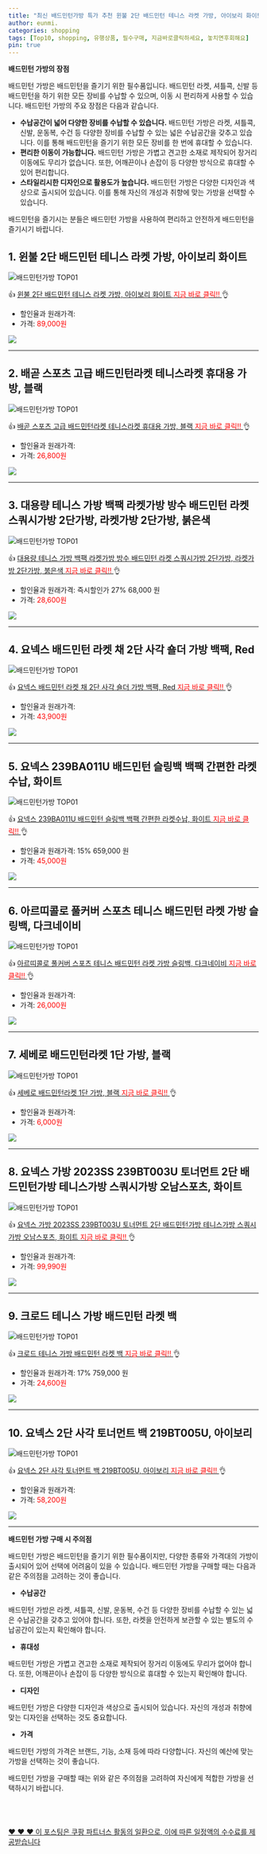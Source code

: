 ```yaml
---
title: "최신 배드민턴가방 특가 추천 윈불 2단 배드민턴 테니스 라켓 가방, 아이보리 화이트 비교 장점"
author: eunmi.
categories: shopping
tags: [Top10, shopping, 유행상품, 필수구매, 지금바로클릭하세요, 놓치면후회해요]
pin: true
---
```

**배드민턴 가방의 장점**

배드민턴 가방은 배드민턴을 즐기기 위한 필수품입니다. 배드민턴 라켓, 셔틀콕, 신발 등 배드민턴을 하기 위한 모든 장비를 수납할 수 있으며, 이동 시 편리하게 사용할 수 있습니다. 배드민턴 가방의 주요 장점은 다음과 같습니다.

* **수납공간이 넓어 다양한 장비를 수납할 수 있습니다.** 배드민턴 가방은 라켓, 셔틀콕, 신발, 운동복, 수건 등 다양한 장비를 수납할 수 있는 넓은 수납공간을 갖추고 있습니다. 이를 통해 배드민턴을 즐기기 위한 모든 장비를 한 번에 휴대할 수 있습니다.
* **편리한 이동이 가능합니다.** 배드민턴 가방은 가볍고 견고한 소재로 제작되어 장거리 이동에도 무리가 없습니다. 또한, 어깨끈이나 손잡이 등 다양한 방식으로 휴대할 수 있어 편리합니다.
* **스타일리시한 디자인으로 활용도가 높습니다.** 배드민턴 가방은 다양한 디자인과 색상으로 출시되어 있습니다. 이를 통해 자신의 개성과 취향에 맞는 가방을 선택할 수 있습니다.

배드민턴을 즐기시는 분들은 배드민턴 가방을 사용하여 편리하고 안전하게 배드민턴을 즐기시기 바랍니다.

   

## 1. 윈불 2단 배드민턴 테니스 라켓 가방, 아이보리 화이트

![배드민턴가방 TOP01](https://thumbnail9.coupangcdn.com/thumbnails/remote/230x230ex/image/vendor_inventory/6754/a74695980e5afdb3a2cc92edf4bbbd991ed685e98d68bad65e90ba3447ae.png)


👍 [윈불 2단 배드민턴 테니스 라켓 가방, 아이보리 화이트 <font color=red> 지금 바로 클릭!! </font> ](https://link.coupang.com/re/AFFSDP?lptag=AF3617701&subid=GithubCoopas&pageKey=7578694137&traceid=V0-153&itemId=20001698273&vendorItemId=87489793326) 👌 


- 할인율과 원래가격: 
- 가격: <span style='color:red'>89,000원</span>

[![](/discount_price.png)](https://link.coupang.com/re/AFFSDP?lptag=AF3617701&subid=GithubCoopas&pageKey=7578694137&traceid=V0-153&itemId=20001698273&vendorItemId=87489793326)

---


   

## 2. 배곧 스포츠 고급 배드민턴라켓 테니스라켓 휴대용 가방, 블랙

![배드민턴가방 TOP01](https://thumbnail7.coupangcdn.com/thumbnails/remote/230x230ex/image/vendor_inventory/629e/4de46d5758a60a63fbdb418f8aee273f332d07ff0ca5f096a44777fecdce.jpg)


👍 [배곧 스포츠 고급 배드민턴라켓 테니스라켓 휴대용 가방, 블랙 <font color=red> 지금 바로 클릭!! </font> ](https://link.coupang.com/re/AFFSDP?lptag=AF3617701&subid=GithubCoopas&pageKey=6971351825&traceid=V0-153&itemId=17004818746&vendorItemId=84180717646) 👌 


- 할인율과 원래가격: 
- 가격: <span style='color:red'>26,800원</span>

[![](/discount_price.png)](https://link.coupang.com/re/AFFSDP?lptag=AF3617701&subid=GithubCoopas&pageKey=6971351825&traceid=V0-153&itemId=17004818746&vendorItemId=84180717646)

---


   

## 3. 대용량 테니스 가방 백팩 라켓가방 방수 배드민턴 라켓 스쿼시가방 2단가방, 라켓가방 2단가방, 붉은색

![배드민턴가방 TOP01](https://thumbnail6.coupangcdn.com/thumbnails/remote/230x230ex/image/vendor_inventory/dc06/e609764dc9425ad5b63655cd1e2a8357e87df83337a9de170517a6eb4e65.jpg)


👍 [대용량 테니스 가방 백팩 라켓가방 방수 배드민턴 라켓 스쿼시가방 2단가방, 라켓가방 2단가방, 붉은색 <font color=red> 지금 바로 클릭!! </font> ](https://link.coupang.com/re/AFFSDP?lptag=AF3617701&subid=GithubCoopas&pageKey=7013435552&traceid=V0-153&itemId=17243233261&vendorItemId=84414767223) 👌 


- 할인율과 원래가격: 즉시할인가 27%  68,000   원
- 가격: <span style='color:red'>28,600원</span>

[![](/discount_price.png)](https://link.coupang.com/re/AFFSDP?lptag=AF3617701&subid=GithubCoopas&pageKey=7013435552&traceid=V0-153&itemId=17243233261&vendorItemId=84414767223)

---


   

## 4. 요넥스 배드민턴 라켓 채 2단 사각 숄더 가방 백팩, Red

![배드민턴가방 TOP01](https://thumbnail9.coupangcdn.com/thumbnails/remote/230x230ex/image/vendor_inventory/c1aa/a05db1020b0032f1c3582e90b6789e4763903a976b334d5314967fb9216f.png)


👍 [요넥스 배드민턴 라켓 채 2단 사각 숄더 가방 백팩, Red <font color=red> 지금 바로 클릭!! </font> ](https://link.coupang.com/re/AFFSDP?lptag=AF3617701&subid=GithubCoopas&pageKey=6836649087&traceid=V0-153&itemId=19637909431&vendorItemId=86744181943) 👌 


- 할인율과 원래가격: 
- 가격: <span style='color:red'>43,900원</span>

[![](/discount_price.png)](https://link.coupang.com/re/AFFSDP?lptag=AF3617701&subid=GithubCoopas&pageKey=6836649087&traceid=V0-153&itemId=19637909431&vendorItemId=86744181943)

---


   

## 5. 요넥스 239BA011U 배드민턴 슬링백 백팩 간편한 라켓수납, 화이트

![배드민턴가방 TOP01](https://thumbnail7.coupangcdn.com/thumbnails/remote/230x230ex/image/vendor_inventory/daf7/9faf9c5353e62e04b39f15db506f69eff8922b4e97f14c164bd365b39c38.jpg)


👍 [요넥스 239BA011U 배드민턴 슬링백 백팩 간편한 라켓수납, 화이트 <font color=red> 지금 바로 클릭!! </font> ](https://link.coupang.com/re/AFFSDP?lptag=AF3617701&subid=GithubCoopas&pageKey=7534076489&traceid=V0-153&itemId=19789610143&vendorItemId=86988293959) 👌 


- 할인율과 원래가격: 15%  659,000   원
- 가격: <span style='color:red'>45,000원</span>

[![](/discount_price.png)](https://link.coupang.com/re/AFFSDP?lptag=AF3617701&subid=GithubCoopas&pageKey=7534076489&traceid=V0-153&itemId=19789610143&vendorItemId=86988293959)

---


   

## 6. 아르띠콜로 풀커버 스포츠 테니스 배드민턴 라켓 가방 슬링백, 다크네이비

![배드민턴가방 TOP01](https://thumbnail8.coupangcdn.com/thumbnails/remote/230x230ex/image/vendor_inventory/9b9e/83948296622af1fa8c6b151fc0dedecdf6aec3808afda49a238f08d81631.jpg)


👍 [아르띠콜로 풀커버 스포츠 테니스 배드민턴 라켓 가방 슬링백, 다크네이비 <font color=red> 지금 바로 클릭!! </font> ](https://link.coupang.com/re/AFFSDP?lptag=AF3617701&subid=GithubCoopas&pageKey=6748957020&traceid=V0-153&itemId=15777644637&vendorItemId=83029848867) 👌 


- 할인율과 원래가격: 
- 가격: <span style='color:red'>26,000원</span>

[![](/discount_price.png)](https://link.coupang.com/re/AFFSDP?lptag=AF3617701&subid=GithubCoopas&pageKey=6748957020&traceid=V0-153&itemId=15777644637&vendorItemId=83029848867)

---


   

## 7. 세베로 배드민턴라켓 1단 가방, 블랙

![배드민턴가방 TOP01](https://thumbnail10.coupangcdn.com/thumbnails/remote/230x230ex/image/retail/images/630340002751168-afbd8719-8987-4955-8504-481247072689.jpg)


👍 [세베로 배드민턴라켓 1단 가방, 블랙 <font color=red> 지금 바로 클릭!! </font> ](https://link.coupang.com/re/AFFSDP?lptag=AF3617701&subid=GithubCoopas&pageKey=4832958333&traceid=V0-153&itemId=6238533377&vendorItemId=73534347962) 👌 


- 할인율과 원래가격: 
- 가격: <span style='color:red'>6,000원</span>

[![](/discount_price.png)](https://link.coupang.com/re/AFFSDP?lptag=AF3617701&subid=GithubCoopas&pageKey=4832958333&traceid=V0-153&itemId=6238533377&vendorItemId=73534347962)

---


   

## 8. 요넥스 가방 2023SS 239BT003U 토너먼트 2단 배드민턴가방 테니스가방 스쿼시가방 오남스포츠, 화이트

![배드민턴가방 TOP01](https://thumbnail6.coupangcdn.com/thumbnails/remote/230x230ex/image/vendor_inventory/57c2/62654c3ce6c2651cc78e07da6201eca5c5eb1bbf29dc94bc8e14d02ec971.jpg)


👍 [요넥스 가방 2023SS 239BT003U 토너먼트 2단 배드민턴가방 테니스가방 스쿼시가방 오남스포츠, 화이트 <font color=red> 지금 바로 클릭!! </font> ](https://link.coupang.com/re/AFFSDP?lptag=AF3617701&subid=GithubCoopas&pageKey=7395919713&traceid=V0-153&itemId=19131699538&vendorItemId=86251321124) 👌 


- 할인율과 원래가격: 
- 가격: <span style='color:red'>99,990원</span>

[![](/discount_price.png)](https://link.coupang.com/re/AFFSDP?lptag=AF3617701&subid=GithubCoopas&pageKey=7395919713&traceid=V0-153&itemId=19131699538&vendorItemId=86251321124)

---


   

## 9. 크로드 테니스 가방 배드민턴 라켓 백

![배드민턴가방 TOP01](https://thumbnail6.coupangcdn.com/thumbnails/remote/230x230ex/image/vendor_inventory/4f2f/31cf41cdf151919253fb166b9eb12e3ee0614abefd8d0547afbfa2b842a4.jpg)


👍 [크로드 테니스 가방 배드민턴 라켓 백 <font color=red> 지금 바로 클릭!! </font> ](https://link.coupang.com/re/AFFSDP?lptag=AF3617701&subid=GithubCoopas&pageKey=6815793134&traceid=V0-153&itemId=16137981200&vendorItemId=83382219027) 👌 


- 할인율과 원래가격: 17%  759,000   원
- 가격: <span style='color:red'>24,600원</span>

[![](/discount_price.png)](https://link.coupang.com/re/AFFSDP?lptag=AF3617701&subid=GithubCoopas&pageKey=6815793134&traceid=V0-153&itemId=16137981200&vendorItemId=83382219027)

---


   

## 10. 요넥스 2단 사각 토너먼트 백 219BT005U, 아이보리

![배드민턴가방 TOP01](https://thumbnail9.coupangcdn.com/thumbnails/remote/230x230ex/image/vendor_inventory/b97e/e496e8824a6a45ea266d87fda14474b3c4ef3d80a7e1473c61f3c56a60f6.png)


👍 [요넥스 2단 사각 토너먼트 백 219BT005U, 아이보리 <font color=red> 지금 바로 클릭!! </font> ](https://link.coupang.com/re/AFFSDP?lptag=AF3617701&subid=GithubCoopas&pageKey=5207422900&traceid=V0-153&itemId=7273925307&vendorItemId=81765684052) 👌 


- 할인율과 원래가격: 
- 가격: <span style='color:red'>58,200원</span>

[![](/discount_price.png)](https://link.coupang.com/re/AFFSDP?lptag=AF3617701&subid=GithubCoopas&pageKey=5207422900&traceid=V0-153&itemId=7273925307&vendorItemId=81765684052)

---
**배드민턴 가방 구매 시 주의점**

배드민턴 가방은 배드민턴을 즐기기 위한 필수품이지만, 다양한 종류와 가격대의 가방이 출시되어 있어 선택에 어려움이 있을 수 있습니다. 배드민턴 가방을 구매할 때는 다음과 같은 주의점을 고려하는 것이 좋습니다.

* **수납공간**

배드민턴 가방은 라켓, 셔틀콕, 신발, 운동복, 수건 등 다양한 장비를 수납할 수 있는 넓은 수납공간을 갖추고 있어야 합니다. 또한, 라켓을 안전하게 보관할 수 있는 별도의 수납공간이 있는지 확인해야 합니다.

* **휴대성**

배드민턴 가방은 가볍고 견고한 소재로 제작되어 장거리 이동에도 무리가 없어야 합니다. 또한, 어깨끈이나 손잡이 등 다양한 방식으로 휴대할 수 있는지 확인해야 합니다.

* **디자인**

배드민턴 가방은 다양한 디자인과 색상으로 출시되어 있습니다. 자신의 개성과 취향에 맞는 디자인을 선택하는 것도 중요합니다.

* **가격**

배드민턴 가방의 가격은 브랜드, 기능, 소재 등에 따라 다양합니다. 자신의 예산에 맞는 가방을 선택하는 것이 좋습니다.

배드민턴 가방을 구매할 때는 위와 같은 주의점을 고려하여 자신에게 적합한 가방을 선택하시기 바랍니다.<br><br><br><br><br> [ ❤ ❤ ❤ 이 포스팅은 쿠팡 파트너스 활동의 일환으로, 이에 따른 일정액의 수수료를 제공받습니다](https://link.coupang.com/a/bcEFyh)